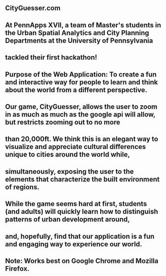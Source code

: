 ## CityGuesser.com

## At PennApps XVII, a team of Master's students in the Urban Spatial Analytics and City Planning Departments at the University of Pennsylvania 
## tackled their first hackathon!

## Purpose of the Web Application: To create a fun and interactive way for people to learn and think about the world from a different perspective. 

## Our game, CityGuesser, allows the user to zoom in as much as much as the google api will allow, but restricts zooming out to no more 
## than 20,000ft. We think this is an elegant way to visualize and appreciate cultural differences unique to cities around the world while,
## simultaneously, exposing the user to the elements that characterize the built environment of regions.

## While the game seems hard at first, students (and adults) will quickly learn how to distinguish patterns of urban development around,
## and, hopefully, find that our application is a fun and engaging way to experience our world.


## Note: Works best on Google Chrome and Mozilla Firefox.
